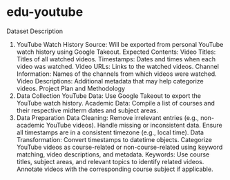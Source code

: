 # edu-youtube
Dataset Description
1. YouTube Watch History
Source: Will be exported from personal YouTube watch history using Google Takeout.
Expected Contents:
Video Titles: Titles of all watched videos.
Timestamps: Dates and times when each video was watched.
Video URLs: Links to the watched videos.
Channel Information: Names of the channels from which videos were watched.
Video Descriptions: Additional metadata that may help categorize videos.
Project Plan and Methodology
1. Data Collection
YouTube Data:
Use Google Takeout to export the YouTube watch history.
Academic Data:
Compile a list of courses and their respective midterm dates and subject areas.
2. Data Preparation
Data Cleaning:
Remove irrelevant entries (e.g., non-academic YouTube videos).
Handle missing or inconsistent data.
Ensure all timestamps are in a consistent timezone (e.g., local time).
Data Transformation:
Convert timestamps to datetime objects.
Categorize YouTube videos as course-related or non-course-related using keyword matching, video descriptions, and metadata.
Keywords: Use course titles, subject areas, and relevant topics to identify related videos.
Annotate videos with the corresponding course subject if applicable.
